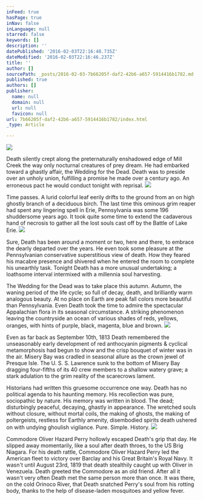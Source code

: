 ```yaml
---
inFeed: true
hasPage: true
inNav: false
inLanguage: null
starred: false
keywords: []
description: ''
datePublished: '2016-02-03T22:16:48.735Z'
dateModified: '2016-02-03T22:16:46.237Z'
title: ''
author: []
sourcePath: _posts/2016-02-03-7b66205f-daf2-42b6-a657-5914416b1782.md
published: true
authors: []
publisher:
  name: null
  domain: null
  url: null
  favicon: null
url: 7b66205f-daf2-42b6-a657-5914416b1782/index.html
_type: Article

---
```

![](https://the-grid-user-content.s3-us-west-2.amazonaws.com/eae14b18-4ecc-4502-b12e-bf3f9ae7dec8.jpg)

Death silently crept along the preternaturally enshadowed edge of Mill Creek the way only nocturnal creatures of prey dream. He had embarked toward a ghastly affair, the Wedding for the Dead. Death was to preside over an unholy union, fulfilling a promise he made over a century ago. An erroneous pact he would conduct tonight with reprisal.
![](https://the-grid-user-content.s3-us-west-2.amazonaws.com/1cb39883-6411-432e-bb1b-a04c88ccbc94.jpg)

Time passes. A lurid colorful leaf eerily drifts to the ground from an on high ghostly branch of a deciduous birch. The last time this ominous grim reaper had spent any lingering spell in Erie, Pennsylvania was some 196 shuddersome years ago. It took quite some time to extend the cadaverous hand of necrosis to gather all the lost souls cast off by the Battle of Lake Erie.
![](https://the-grid-user-content.s3-us-west-2.amazonaws.com/f6d3df72-dbc4-4752-abf0-66bcf25638d1.jpg)

Sure, Death has been around a moment or two, here and there, to embrace the dearly departed over the years. He even took some pleasure at the Pennsylvanian conservative superstitious view of death. How they feared his macabre presence and shivered when he entered the room to complete his unearthly task. Tonight Death has a more unusual undertaking; a loathsome interval intermixed with a millennia soul harvesting.

The Wedding for the Dead was to take place this autumn. Autumn, the waning period of the life cycle; so full of decay, death, and brilliantly warm analogous beauty. At no place on Earth are peak fall colors more beautiful than Pennsylvania. Even Death took the time to admire the spectacular Appalachian flora in its seasonal circumstance. A striking phenomenon leaving the countryside an ocean of various shades of reds, yellows, oranges, with hints of purple, black, magenta, blue and brown.
![](https://the-grid-user-content.s3-us-west-2.amazonaws.com/8501e117-1873-4709-8f4c-f26f729ffeba.jpg)

Even as far back as September 10th, 1813 Death remembered the unseasonably early development of red anthocyanin pigments & cyclical metamorphosis had begun to show and the crisp bouquet of winter was in the air. Misery Bay was cradled in seasonal allure as the crown jewel of Presque Isle. The U. S. S. Lawrence sunk to the bottom of Misery Bay dragging four-fifths of its 40 crew members to a shallow watery grave; a stark adulation to the grim reality of the scarecrows lament.

Historians had written this gruesome occurrence one way. Death has no political agenda to his haunting memory. His recollection was pure, sociopathic by nature. His memory was written in blood. The dead; disturbingly peaceful, decaying, ghastly in appearance. The wretched souls without closure, without mortal coils, the making of ghosts, the making of poltergeists, restless for Earthly amenity, disembodied spirits death ushered on with undying ghoulish vigilance. Pure. Simple. History.
![](https://the-grid-user-content.s3-us-west-2.amazonaws.com/05739c8e-4f47-4a8c-9e27-47ddf873a49c.jpg)

Commodore Oliver Hazard Perry hollowly escaped Death's grip that day. He slipped away momentarily, like a soul after death throes, to the US Brig Niagara. For his death rattle, Commodore Oliver Hazard Perry led the American fleet to victory over Barclay and his Great Britain's Royal Navy. It wasn't until August 23rd, 1819 that death stealthily caught up with Oliver in Venezuela. Death greeted the Commodore as an old friend. After all it wasn't very often Death met the same person more than once. It was there, on the cold Orinoco River, that Death snatched Perry's soul from his rotting body, thanks to the help of disease-laden mosquitoes and yellow fever.